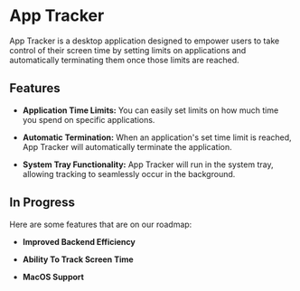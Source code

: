 # App Tracker

App Tracker is a desktop application designed to empower users to take control of their screen time by setting limits on applications and automatically terminating them once those limits are reached.

## Features

- **Application Time Limits:** You can easily set limits on how much time you spend on specific applications.

- **Automatic Termination:** When an application's set time limit is reached, App Tracker will automatically terminate the application.

- **System Tray Functionality:** App Tracker will run in the system tray, allowing tracking to seamlessly occur in the background.

## In Progress

Here are some features that are on our roadmap:

- **Improved Backend Efficiency**

- **Ability To Track Screen Time**

- **MacOS Support**
